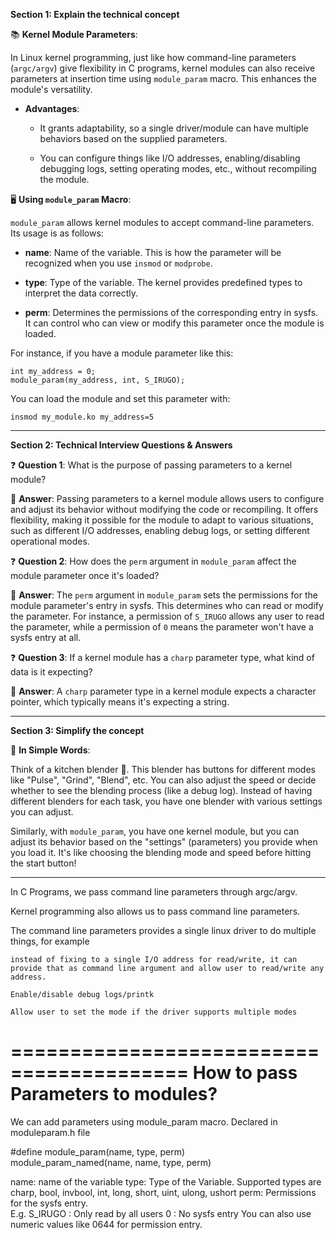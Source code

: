 **Section 1: Explain the technical concept**

📚 **Kernel Module Parameters**:

In Linux kernel programming, just like how command-line parameters (`argc/argv`) give flexibility in C programs, kernel modules can also receive parameters at insertion time using `module_param` macro. This enhances the module's versatility.

- **Advantages**:
  
  - It grants adaptability, so a single driver/module can have multiple behaviors based on the supplied parameters.
  
  - You can configure things like I/O addresses, enabling/disabling debugging logs, setting operating modes, etc., without recompiling the module.

🖥️ **Using `module_param` Macro**:

`module_param` allows kernel modules to accept command-line parameters. Its usage is as follows:

- **name**: Name of the variable. This is how the parameter will be recognized when you use `insmod` or `modprobe`.

- **type**: Type of the variable. The kernel provides predefined types to interpret the data correctly.

- **perm**: Determines the permissions of the corresponding entry in sysfs. It can control who can view or modify this parameter once the module is loaded.

For instance, if you have a module parameter like this:
```
int my_address = 0;
module_param(my_address, int, S_IRUGO);
```
You can load the module and set this parameter with:
```
insmod my_module.ko my_address=5
```

---

**Section 2: Technical Interview Questions & Answers**

❓ **Question 1**: What is the purpose of passing parameters to a kernel module?

📝 **Answer**: Passing parameters to a kernel module allows users to configure and adjust its behavior without modifying the code or recompiling. It offers flexibility, making it possible for the module to adapt to various situations, such as different I/O addresses, enabling debug logs, or setting different operational modes.

❓ **Question 2**: How does the `perm` argument in `module_param` affect the module parameter once it's loaded?

📝 **Answer**: The `perm` argument in `module_param` sets the permissions for the module parameter's entry in sysfs. This determines who can read or modify the parameter. For instance, a permission of `S_IRUGO` allows any user to read the parameter, while a permission of `0` means the parameter won't have a sysfs entry at all.

❓ **Question 3**: If a kernel module has a `charp` parameter type, what kind of data is it expecting?

📝 **Answer**: A `charp` parameter type in a kernel module expects a character pointer, which typically means it's expecting a string.

---

**Section 3: Simplify the concept**

🌟 **In Simple Words**:

Think of a kitchen blender 🍹. This blender has buttons for different modes like "Pulse", "Grind", "Blend", etc. You can also adjust the speed or decide whether to see the blending process (like a debug log). Instead of having different blenders for each task, you have one blender with various settings you can adjust.

Similarly, with `module_param`, you have one kernel module, but you can adjust its behavior based on the "settings" (parameters) you provide when you load it. It's like choosing the blending mode and speed before hitting the start button!



----
In C Programs, we pass command line parameters through argc/argv. 

Kernel programming also allows us to pass command line parameters.

The command line parameters provides a single linux driver to do multiple things, for example

	instead of fixing to a single I/O address for read/write, it can provide that as command line argument and allow user to read/write any address. 

	Enable/disable debug logs/printk

	Allow user to set the mode if the driver supports multiple modes


=========================================
How to pass Parameters to modules?
=========================================

We can add parameters using module_param macro. Declared in moduleparam.h file

#define module_param(name, type, perm)              \
    module_param_named(name, name, type, perm)

name: name of the variable
type: Type of the Variable. Supported types are charp, bool, invbool, int, long, short, uint, ulong, ushort
perm: Permissions for the sysfs entry.  
E.g. S_IRUGO : Only read by all users
       0 : No sysfs entry
You can also use numeric values like 0644 for permission entry.



